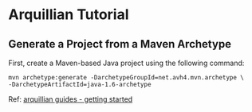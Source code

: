 # Arquillian Tutorial


## Generate a Project from a Maven Archetype

First, create a Maven-based Java project using the following command:

```
mvn archetype:generate -DarchetypeGroupId=net.avh4.mvn.archetype \
-DarchetypeArtifactId=java-1.6-archetype
```




Ref: [arquillian guides - getting started](http://arquillian.org/guides/getting_started/#generate_project_from_archetype)
